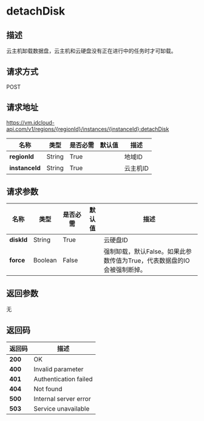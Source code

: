 # detachDisk


## 描述
云主机缷载数据盘，云主机和云硬盘没有正在进行中的任务时才可缷载。<br>


## 请求方式
POST

## 请求地址
https://vm.jdcloud-api.com/v1/regions/{regionId}/instances/{instanceId}:detachDisk

|名称|类型|是否必需|默认值|描述|
|---|---|---|---|---|
|**regionId**|String|True| |地域ID|
|**instanceId**|String|True| |云主机ID|

## 请求参数
|名称|类型|是否必需|默认值|描述|
|---|---|---|---|---|
|**diskId**|String|True| |云硬盘ID|
|**force**|Boolean|False| |强制缷载，默认False。如果此参数传值为True，代表数据盘的IO会被强制断掉。|


## 返回参数
无


## 返回码
|返回码|描述|
|---|---|
|**200**|OK|
|**400**|Invalid parameter|
|**401**|Authentication failed|
|**404**|Not found|
|**500**|Internal server error|
|**503**|Service unavailable|
